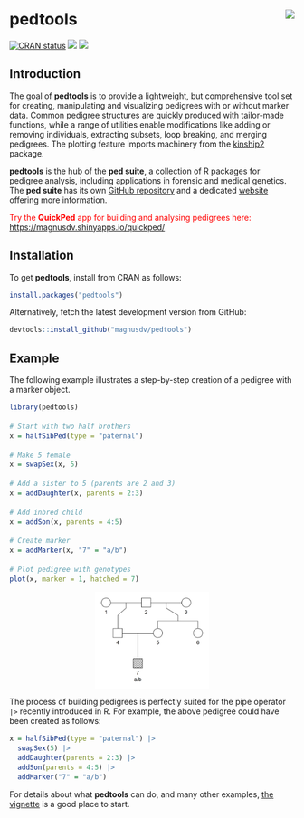 
<!-- README.md is generated from README.Rmd. Please edit that file -->

# pedtools <img src="man/figures/logo.png" align="right" height=140/>

<!-- badges: start -->

[![CRAN
status](https://www.r-pkg.org/badges/version/pedtools)](https://CRAN.R-project.org/package=pedtools)
[![](https://cranlogs.r-pkg.org/badges/grand-total/pedtools?color=yellow)](https://cran.r-project.org/package=pedtools)
[![](https://cranlogs.r-pkg.org/badges/last-month/pedtools?color=yellow)](https://cran.r-project.org/package=pedtools)
<!-- badges: end -->

## Introduction

The goal of **pedtools** is to provide a lightweight, but comprehensive
tool set for creating, manipulating and visualizing pedigrees with or
without marker data. Common pedigree structures are quickly produced
with tailor-made functions, while a range of utilities enable
modifications like adding or removing individuals, extracting subsets,
loop breaking, and merging pedigrees. The plotting feature imports
machinery from the
[kinship2](https://CRAN.R-project.org/package=kinship2) package.

**pedtools** is the hub of the **ped suite**, a collection of R packages
for pedigree analysis, including applications in forensic and medical
genetics. The **ped suite** has its own [GitHub
repository](https://github.com/magnusdv/pedsuite) and a dedicated
[website](https://magnusdv.github.io/pedsuite/) offering more
information.

<span style="color:red;"> Try the **QuickPed** app for building and
analysing pedigrees here: <https://magnusdv.shinyapps.io/quickped/>
</span>

## Installation

To get **pedtools**, install from CRAN as follows:

``` r
install.packages("pedtools")
```

Alternatively, fetch the latest development version from GitHub:

``` r
devtools::install_github("magnusdv/pedtools")
```

## Example

The following example illustrates a step-by-step creation of a pedigree
with a marker object.

``` r
library(pedtools)

# Start with two half brothers
x = halfSibPed(type = "paternal")

# Make 5 female
x = swapSex(x, 5)

# Add a sister to 5 (parents are 2 and 3)
x = addDaughter(x, parents = 2:3)

# Add inbred child
x = addSon(x, parents = 4:5)

# Create marker
x = addMarker(x, "7" = "a/b")

# Plot pedigree with genotypes
plot(x, marker = 1, hatched = 7)
```

<img src="man/figures/README-example-1.png" width="40%" style="display: block; margin: auto;" />

The process of building pedigrees is perfectly suited for the pipe
operator `|>` recently introduced in R. For example, the above pedigree
could have been created as follows:

``` r
x = halfSibPed(type = "paternal") |>
  swapSex(5) |>
  addDaughter(parents = 2:3) |>
  addSon(parents = 4:5) |>
  addMarker("7" = "a/b")
```

For details about what **pedtools** can do, and many other examples,
[the
vignette](https://cran.r-project.org/package=pedtools/vignettes/pedtools.html)
is a good place to start.
